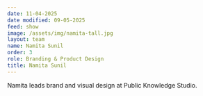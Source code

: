 ```yaml
---
date: 11-04-2025
date modified: 09-05-2025
feed: show
image: /assets/img/namita-tall.jpg
layout: team
name: Namita Sunil
order: 3
role: Branding & Product Design
title: Namita Sunil
---
```


Namita leads brand and visual design at Public Knowledge Studio.